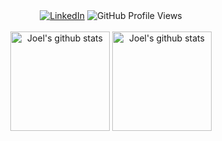 <div align="center">
    <a href="https://www.linkedin.com/in/joelccasane" target="_blank" rel="noopener noreferrer"><img src="https://img.shields.io/badge/LinkedIn-%230077B5.svg?&style=flat-square&logo=linkedin&logoColor=white" alt="LinkedIn"></a>
    <img src="https://komarev.com/ghpvc/?username=joelccasane&style=flat-square&color=0077B5" alt="GitHub Profile Views">
    <br><br>
    <img height="159" src="https://github-readme-stats.vercel.app/api?username=joelccasane&show_icons=true&theme=onedark&hide_border=true" alt="Joel's github stats">
    <img height="159" src="https://github-readme-stats.vercel.app/api/top-langs/?username=joelccasane&layout=compact&theme=onedark&hide_border=true" alt="Joel's github stats">
</div>

